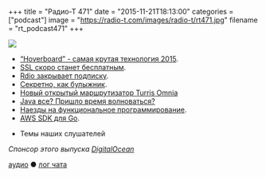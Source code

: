 +++
title = "Радио-Т 471"
date = "2015-11-21T18:13:00"
categories = ["podcast"]
image = "https://radio-t.com/images/radio-t/rt471.jpg"
filename = "rt_podcast471"
+++

![](https://radio-t.com/images/radio-t/rt471.jpg)

* [“Hoverboard” - самая крутая технология 2015](http://www.ACASUALSENSE.com/hoverboard-coolest-technology-of-2015/).
* [SSL скоро станет бесплатным](https://certsimple.com/blog/domain-validated-ssl-will-be-free).
* [Rdio закрывает подписку](http://www.digitalmusicnews.com/2015/11/20/breaking-rdio-is-terminating-all-subscriptions-on-monday/).
* [Секретно, как булыжник](http://www.geeksaresexy.net/2015/11/19/new-gadget-promises-rock-solid-security/).
* [Новый открытый маршрутизатор Turris Omnia](http://www.opennet.ru/opennews/art.shtml?num=43315)
* [Java все? Пришло время волноваться?](https://dzone.com/articles/even-if-oracle-is-losing-interest-in-java-should-y-1)
* [Наезды на функциональное программирование](https://storify.com/realtalktech/why-functional-programming-sucks).
* [AWS SDK для Go](https://aws.amazon.com/blogs/aws/now-available-version-1-0-of-the-aws-sdk-for-go/).
- Темы наших слушателей

_Спонсор этого выпуска [DigitalOcean](https://www.digitalocean.com)_

[аудио](http://cdn.radio-t.com/rt_podcast471.mp3) ● [лог чата](http://chat.radio-t.com/logs/radio-t-471.html)
<audio src="http://cdn.radio-t.com/rt_podcast471.mp3" preload="none"></audio>